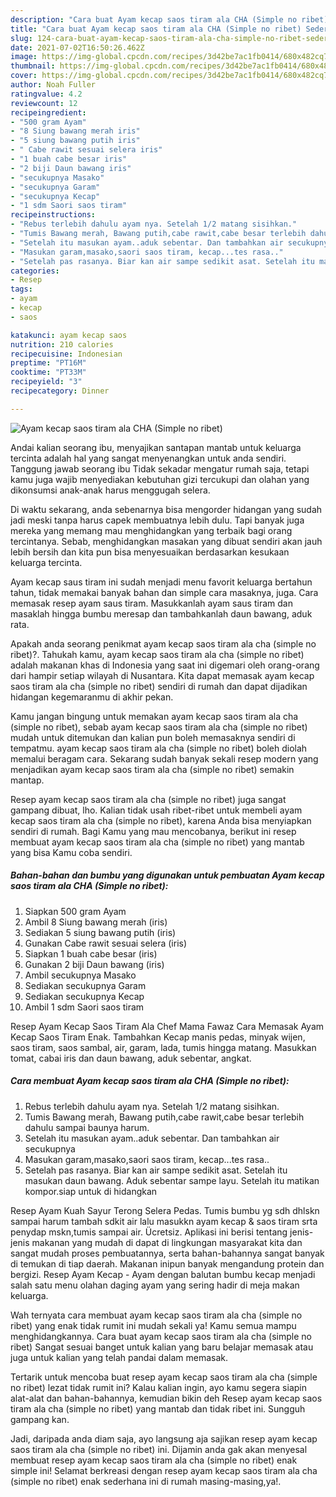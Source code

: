 ```yaml
---
description: "Cara buat Ayam kecap saos tiram ala CHA (Simple no ribet) Sederhana dan Mudah Dibuat"
title: "Cara buat Ayam kecap saos tiram ala CHA (Simple no ribet) Sederhana dan Mudah Dibuat"
slug: 124-cara-buat-ayam-kecap-saos-tiram-ala-cha-simple-no-ribet-sederhana-dan-mudah-dibuat
date: 2021-07-02T16:50:26.462Z
image: https://img-global.cpcdn.com/recipes/3d42be7ac1fb0414/680x482cq70/ayam-kecap-saos-tiram-ala-cha-simple-no-ribet-foto-resep-utama.jpg
thumbnail: https://img-global.cpcdn.com/recipes/3d42be7ac1fb0414/680x482cq70/ayam-kecap-saos-tiram-ala-cha-simple-no-ribet-foto-resep-utama.jpg
cover: https://img-global.cpcdn.com/recipes/3d42be7ac1fb0414/680x482cq70/ayam-kecap-saos-tiram-ala-cha-simple-no-ribet-foto-resep-utama.jpg
author: Noah Fuller
ratingvalue: 4.2
reviewcount: 12
recipeingredient:
- "500 gram Ayam"
- "8 Siung bawang merah iris"
- "5 siung bawang putih iris"
- " Cabe rawit sesuai selera iris"
- "1 buah cabe besar iris"
- "2 biji Daun bawang iris"
- "secukupnya Masako"
- "secukupnya Garam"
- "secukupnya Kecap"
- "1 sdm Saori saos tiram"
recipeinstructions:
- "Rebus terlebih dahulu ayam nya. Setelah 1/2 matang sisihkan."
- "Tumis Bawang merah, Bawang putih,cabe rawit,cabe besar terlebih dahulu sampai baunya harum."
- "Setelah itu masukan ayam..aduk sebentar. Dan tambahkan air secukupnya"
- "Masukan garam,masako,saori saos tiram, kecap...tes rasa.."
- "Setelah pas rasanya. Biar kan air sampe sedikit asat. Setelah itu masukan daun bawang. Aduk sebentar sampe layu. Setelah itu matikan kompor.siap untuk di hidangkan"
categories:
- Resep
tags:
- ayam
- kecap
- saos

katakunci: ayam kecap saos 
nutrition: 210 calories
recipecuisine: Indonesian
preptime: "PT16M"
cooktime: "PT33M"
recipeyield: "3"
recipecategory: Dinner

---
```



![Ayam kecap saos tiram ala CHA (Simple no ribet)](https://img-global.cpcdn.com/recipes/3d42be7ac1fb0414/680x482cq70/ayam-kecap-saos-tiram-ala-cha-simple-no-ribet-foto-resep-utama.jpg)

Andai kalian seorang ibu, menyajikan santapan mantab untuk keluarga tercinta adalah hal yang sangat menyenangkan untuk anda sendiri. Tanggung jawab seorang ibu Tidak sekadar mengatur rumah saja, tetapi kamu juga wajib menyediakan kebutuhan gizi tercukupi dan olahan yang dikonsumsi anak-anak harus menggugah selera.

Di waktu  sekarang, anda sebenarnya bisa mengorder hidangan yang sudah jadi meski tanpa harus capek membuatnya lebih dulu. Tapi banyak juga mereka yang memang mau menghidangkan yang terbaik bagi orang tercintanya. Sebab, menghidangkan masakan yang dibuat sendiri akan jauh lebih bersih dan kita pun bisa menyesuaikan berdasarkan kesukaan keluarga tercinta. 

Ayam kecap saus tiram ini sudah menjadi menu favorit keluarga bertahun tahun, tidak memakai banyak bahan dan simple cara masaknya, juga. Cara memasak resep ayam saus tiram. Masukkanlah ayam saus tiram dan masaklah hingga bumbu meresap dan tambahkanlah daun bawang, aduk rata.

Apakah anda seorang penikmat ayam kecap saos tiram ala cha (simple no ribet)?. Tahukah kamu, ayam kecap saos tiram ala cha (simple no ribet) adalah makanan khas di Indonesia yang saat ini digemari oleh orang-orang dari hampir setiap wilayah di Nusantara. Kita dapat memasak ayam kecap saos tiram ala cha (simple no ribet) sendiri di rumah dan dapat dijadikan hidangan kegemaranmu di akhir pekan.

Kamu jangan bingung untuk memakan ayam kecap saos tiram ala cha (simple no ribet), sebab ayam kecap saos tiram ala cha (simple no ribet) mudah untuk ditemukan dan kalian pun boleh memasaknya sendiri di tempatmu. ayam kecap saos tiram ala cha (simple no ribet) boleh diolah memalui beragam cara. Sekarang sudah banyak sekali resep modern yang menjadikan ayam kecap saos tiram ala cha (simple no ribet) semakin mantap.

Resep ayam kecap saos tiram ala cha (simple no ribet) juga sangat gampang dibuat, lho. Kalian tidak usah ribet-ribet untuk membeli ayam kecap saos tiram ala cha (simple no ribet), karena Anda bisa menyiapkan sendiri di rumah. Bagi Kamu yang mau mencobanya, berikut ini resep membuat ayam kecap saos tiram ala cha (simple no ribet) yang mantab yang bisa Kamu coba sendiri.

<!--inarticleads1-->

##### Bahan-bahan dan bumbu yang digunakan untuk pembuatan Ayam kecap saos tiram ala CHA (Simple no ribet):

1. Siapkan 500 gram Ayam
1. Ambil 8 Siung bawang merah (iris)
1. Sediakan 5 siung bawang putih (iris)
1. Gunakan  Cabe rawit sesuai selera (iris)
1. Siapkan 1 buah cabe besar (iris)
1. Gunakan 2 biji Daun bawang (iris)
1. Ambil secukupnya Masako
1. Sediakan secukupnya Garam
1. Sediakan secukupnya Kecap
1. Ambil 1 sdm Saori saos tiram


Resep Ayam Kecap Saos Tiram Ala Chef Mama Fawaz Cara Memasak Ayam Kecap Saos Tiram Enak. Tambahkan Kecap manis pedas, minyak wijen, saos tiram, saos sambal, air, garam, lada, tumis hingga matang. Masukkan tomat, cabai iris dan daun bawang, aduk sebentar, angkat. 

<!--inarticleads2-->

##### Cara membuat Ayam kecap saos tiram ala CHA (Simple no ribet):

1. Rebus terlebih dahulu ayam nya. Setelah 1/2 matang sisihkan.
1. Tumis Bawang merah, Bawang putih,cabe rawit,cabe besar terlebih dahulu sampai baunya harum.
1. Setelah itu masukan ayam..aduk sebentar. Dan tambahkan air secukupnya
1. Masukan garam,masako,saori saos tiram, kecap...tes rasa..
1. Setelah pas rasanya. Biar kan air sampe sedikit asat. Setelah itu masukan daun bawang. Aduk sebentar sampe layu. Setelah itu matikan kompor.siap untuk di hidangkan


Resep Ayam Kuah Sayur Terong Selera Pedas. Tumis bumbu yg sdh dhlskn sampai harum tambah sdkit air lalu masukkn ayam kecap &amp; saos tiram srta penydap mskn,tumis sampai air. Ücretsiz. Aplikasi ini berisi tentang jenis-jenis makanan yang mudah di dapat di lingkungan masyarakat kita dan sangat mudah proses pembuatannya, serta bahan-bahannya sangat banyak di temukan di tiap daerah. Makanan inipun banyak mengandung protein dan bergizi. Resep Ayam Kecap - Ayam dengan balutan bumbu kecap menjadi salah satu menu olahan daging ayam yang sering hadir di meja makan keluarga. 

Wah ternyata cara membuat ayam kecap saos tiram ala cha (simple no ribet) yang enak tidak rumit ini mudah sekali ya! Kamu semua mampu menghidangkannya. Cara buat ayam kecap saos tiram ala cha (simple no ribet) Sangat sesuai banget untuk kalian yang baru belajar memasak atau juga untuk kalian yang telah pandai dalam memasak.

Tertarik untuk mencoba buat resep ayam kecap saos tiram ala cha (simple no ribet) lezat tidak rumit ini? Kalau kalian ingin, ayo kamu segera siapin alat-alat dan bahan-bahannya, kemudian bikin deh Resep ayam kecap saos tiram ala cha (simple no ribet) yang mantab dan tidak ribet ini. Sungguh gampang kan. 

Jadi, daripada anda diam saja, ayo langsung aja sajikan resep ayam kecap saos tiram ala cha (simple no ribet) ini. Dijamin anda gak akan menyesal membuat resep ayam kecap saos tiram ala cha (simple no ribet) enak simple ini! Selamat berkreasi dengan resep ayam kecap saos tiram ala cha (simple no ribet) enak sederhana ini di rumah masing-masing,ya!.

